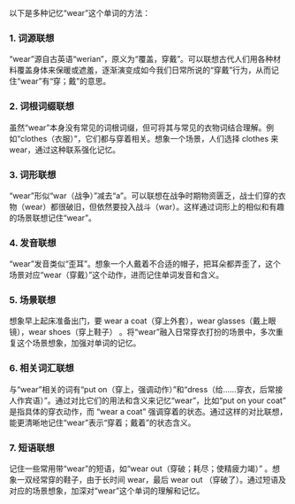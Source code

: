 以下是多种记忆“wear”这个单词的方法：

### 1. 词源联想
“wear”源自古英语“werian”，原义为“覆盖，穿戴”。可以联想古代人们用各种材料覆盖身体来保暖或遮羞，逐渐演变成如今我们日常所说的“穿戴”行为，从而记住“wear”有“穿；戴”的意思。 

### 2. 词根词缀联想 
虽然“wear”本身没有常见的词根词缀，但可将其与常见的衣物词结合理解。例如“clothes（衣服）”，它们都与穿着相关。想象一个场景，人们选择 clothes 来 wear，通过这种联系强化记忆。 

### 3. 词形联想 
“wear”形似“war（战争）”减去“a”。可以联想在战争时期物资匮乏，战士们穿的衣物（wear）都很破旧，但依然要投入战斗（war）。这样通过词形上的相似和有趣的场景联想记住“wear”。 

### 4. 发音联想 
“wear”发音类似“歪耳”。想象一个人戴着不合适的帽子，把耳朵都弄歪了，这个场景对应“wear（穿戴）”这个动作，进而记住单词发音和含义。 

### 5. 场景联想 
想象早上起床准备出门，要 wear a coat（穿上外套），wear glasses（戴上眼镜），wear shoes（穿上鞋子） 。将“wear”融入日常穿衣打扮的场景中，多次重复这个场景想象，加强对单词的记忆。 

### 6. 相关词汇联想 
与“wear”相关的词有“put on（穿上，强调动作）”和“dress（给……穿衣，后常接人作宾语）”。通过对比它们的用法和含义来记忆“wear”，比如“put on your coat” 是指具体的穿衣动作，而 “wear a coat” 强调穿着的状态。通过这样的对比联想，能更清晰地记住“wear”表示“穿着；戴着”的状态含义。 

### 7. 短语联想 
记住一些常用带“wear”的短语，如“wear out（穿破；耗尽；使精疲力竭）” 。想象一双经常穿的鞋子，由于长时间 wear，最后 wear out （穿破了）。通过短语及对应的场景想象，加深对“wear”这个单词的理解和记忆。 